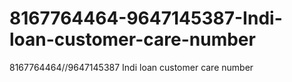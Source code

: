 # 8167764464-9647145387-Indi-loan-customer-care-number
8167764464//9647145387 Indi loan customer care number
